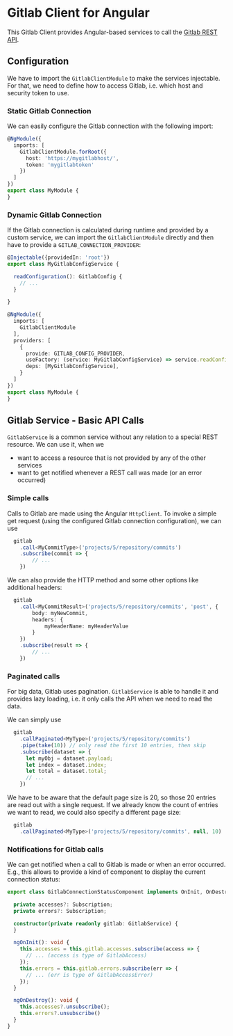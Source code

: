 # Gitlab Client for Angular

This Gitlab Client provides Angular-based services to
call the [Gitlab REST API](https://docs.gitlab.com/ee/api/index.html).

## Configuration

We have to import the `GitlabClientModule` to make the services injectable.
For that, we need to define how to access Gitlab, i.e. which
host and security token to use.

### Static Gitlab Connection

We can easily configure the Gitlab connection with the following import:

```typescript
@NgModule({
  imports: [
    GitlabClientModule.forRoot({
      host: 'https://mygitlabhost/',
      token: 'mygitlabtoken'
    })
  ]
})
export class MyModule {
}
```

### Dynamic Gitlab Connection

If the Gitlab connection is calculated during runtime and provided by a custom service,
we can import the `GitlabClientModule` directly and then have to provide a `GITLAB_CONNECTION_PROVIDER`:

```typescript
@Injectable({providedIn: 'root'})
export class MyGitlabConfigService {

  readConfiguration(): GitlabConfig {
    // ...
  }

}

@NgModule({
  imports: [
    GitlabClientModule
  ],
  providers: [
    {
      provide: GITLAB_CONFIG_PROVIDER,
      useFactory: (service: MyGitlabConfigService) => service.readConfiguration,
      deps: [MyGitlabConfigService],
    }
  ]
})
export class MyModule {
}
```

## Gitlab Service - Basic API Calls

`GitlabService` is a common service without any relation to a special REST resource.
We can use it, when we

- want to access a resource that is not provided by any of the other services
- want to get notified whenever a REST call was made (or an error occurred)

### Simple calls

Calls to Gitlab are made using the Angular `HttpClient`. To invoke a simple get request
(using the configured Gitlab connection configuration), we can use

```typescript
  gitlab
    .call<MyCommitType>('projects/5/repository/commits')
    .subscribe(commit => {
        // ...
    })
```

We can also provide the HTTP method and some other options like additional headers:

```typescript
  gitlab
    .call<MyCommitResult>('projects/5/repository/commits', 'post', {
        body: myNewCommit,
        headers: {
            myHeaderName: myHeaderValue
        }
    })
    .subscribe(result => {
        // ...
    })
```

### Paginated calls

For big data, Gitlab uses pagination. `GitlabService` is able to handle it
and provides lazy loading, i.e. it only calls the API when we need to read the data.

We can simply use

```typescript
  gitlab
    .callPaginated<MyType>('projects/5/repository/commits')
    .pipe(take(10)) // only read the first 10 entries, then skip
    .subscribe(dataset => {
      let myObj = dataset.payload;
      let index = dataset.index;
      let total = dataset.total;
      // ...
    })
```

We have to be aware that the default page size is 20, so those 20 entries are read out with a single request.
If we already know the count of entries we want to read, we could also specify a different page size:

```typescript
  gitlab
    .callPaginated<MyType>('projects/5/repository/commits', null, 10)
```

### Notifications for Gitlab calls

We can get notified when a call to Gitlab is made or when an error occurred.
E.g., this allows to provide a kind of component to display the current connection status:

```typescript
export class GitlabConnectionStatusComponent implements OnInit, OnDestroy {

  private accesses?: Subscription;
  private errors?: Subscription;

  constructor(private readonly gitlab: GitlabService) {
  }

  ngOnInit(): void {
    this.accesses = this.gitlab.accesses.subscribe(access => {
      // ... (access is type of GitlabAccess)
    });
    this.errors = this.gitlab.errors.subscribe(err => {
      // ... (err is type of GitlabAccessError)
    });
  }

  ngOnDestroy(): void {
    this.accesses?.unsubscribe();
    this.errors?.unsubscribe()
  }
}
```
